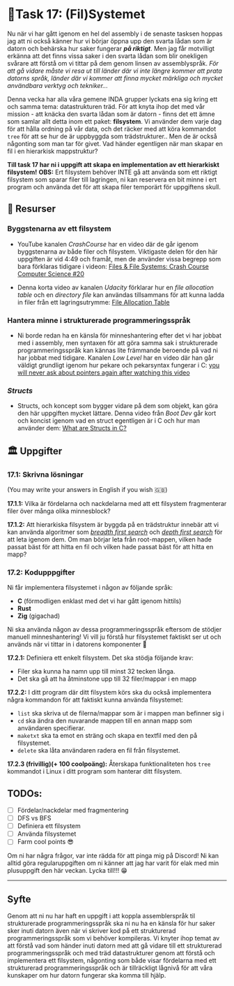 # 🍾Task 17: (Fil)Systemet

Nu när vi har gått igenom en hel del assembly i de senaste tasksen hoppas jag att ni också känner hur vi börjar öppna upp den svarta lådan som är datorn och behärska hur saker fungerar ***på riktigt***. Men jag får motvilligt erkänna att det finns vissa saker i den svarta lådan som blir onekligen svårare att förstå om vi tittar på dem genom linsen av assemblyspråk. *För att gå vidare måste vi resa ut till länder där vi inte längre kommer att prata datorns språk, länder där vi kommer att finna mycket märkliga och mycket användbara verktyg och tekniker...*

Denna vecka har alla våra gemene INDA grupper lyckats ena sig kring ett och samma tema: datastrukturen träd. För att knyta ihop det med vår mission - att knäcka den svarta lådan som är datorn - finns det ett ämne som samlar allt detta inom ett paket: **filsystem**. Vi använder dem varje dag för att hålla ordning på vår data, och det räcker med att köra kommandot `tree` för att se hur de är uppbyggda som trädstrukturer.. Men de är också någonting som man tar för givet. Vad händer egentligen när man skapar en fil i en hierarkisk mappstruktur?

**Till task 17 har ni i uppgift att skapa en implementation av ett hierarkiskt filsystem!**
**OBS:** Ert filsystem behöver INTE gå att använda som ett riktigt filsystem som sparar filer till lagringen, ni kan reservera en bit minne i ert program och använda det för att skapa filer temporärt för uppgiftens skull.

## 📖 Resurser

### Byggstenarna av ett filsystem
- YouTube kanalen *CrashCourse* har en video där de går igenom byggstenarna av både filer och filsystem. Viktigaste delen för den här uppgiften är vid 4:49 och framåt, men de använder vissa begrepp som bara förklaras tidigare i videon:
[ Files & File Systems: Crash Course Computer Science #20 ](https://youtu.be/KN8YgJnShPM?si=mZ60XCnc3UG9oAi6)

- Denna korta video av kanalen *Udacity* förklarar hur en *file allocation table* och en *directory file* kan användas tillsammans för att kunna ladda in filer från ett lagringsutrymme:
[ File Allocation Table ](https://youtu.be/V2Gxqv3bJCk?si=svT-xfujyWgl3-uk)

### Hantera minne i strukturerade programmeringsspråk
- Ni borde redan ha en känsla för minneshantering efter det vi har jobbat med i assembly, men syntaxen för att göra samma sak i strukturerade programmeringsspråk kan kännas lite främmande beroende på vad ni har jobbat med tidigare. Kanalen *Low Level* har en video där han går väldigt grundligt igenom hur pekare och pekarsyntax fungerar i C: [ you will never ask about pointers again after watching this video ](https://youtu.be/2ybLD6_2gKM?si=3blrb6y-UaRbZCp3)

### *Structs*
- Structs, och koncept som bygger vidare på dem som objekt, kan göra den här uppgiften mycket lättare. Denna video från *Boot Dev* går kort och koncist igenom vad en struct egentligen är i C och hur man använder dem: [ What are Structs in C? ](https://youtu.be/7daqauCVJZg?si=weR96YdumSwHHsFH)

## 🏛 Uppgifter

### 17.1: Skrivna lösningar

(You may write your answers in English if you wish 🇬🇧)

**17.1.1:** Vilka är fördelarna och nackdelarna med att ett filsystem fragmenterar filer över många olika minnesblock?

**17.1.2:** Att hierarkiska filsystem är byggda på en trädstruktur innebär att vi kan använda algoritmer som [*breadth first search*](https://en.wikipedia.org/wiki/Breadth-first_search) och [*depth first search*](https://en.wikipedia.org/wiki/Depth-first_search) för att leta igenom dem. Om man börjar leta från root-mappen, vilken hade passat bäst för att hitta en fil och vilken hade passat bäst för att hitta en mapp?

### 17.2: Kodupppgifter 
Ni får implementera filsystemet i någon av följande språk:
- **C** (förmodligen enklast med det vi har gått igenom hittils)
- **Rust**
- **Zig** (gigachad)

Ni ska använda någon av dessa programmeringsspråk eftersom de stödjer manuell minneshantering! Vi vill ju förstå hur filsystemet faktiskt ser ut och används när vi tittar in i datorens komponenter 👀

**17.2.1:** Definiera ett enkelt filsystem. Det ska stödja följande krav:
- Filer ska kunna ha namn upp till minst 32 tecken långa.
- Det ska gå att ha åtminstone upp till 32 filer/mappar i en mapp

**17.2.2:** I ditt program där ditt filsystem körs ska du också implementera några kommandon för att faktiskt kunna använda filsystemet:

- `list` ska skriva ut de filerna/mappar som är i mappen man befinner sig i
- `cd` ska ändra den nuvarande mappen till en annan mapp som användaren specifierar.
- `maketxt` ska ta emot en sträng och skapa en textfil med den på filsystemet.
- `delete` ska låta användaren radera en fil från filsystemet.

**17.2.3 (frivillig)(+ 100 coolpoäng):** Återskapa funktionaliteten hos `tree` kommandot i Linux i ditt program som hanterar ditt filsystem.

## TODOs:
- [ ] Fördelar/nackdelar med fragmentering
- [ ] DFS vs BFS
- [ ] Definiera ett filsystem
- [ ] Använda filsystemet
- [ ] Farm cool points 😎

Om ni har några frågor, var inte rädda för att pinga mig på Discord! Ni kan alltid göra regularuppgiften om ni känner att jag har varit för elak med min plusuppgift den här veckan. Lycka till!!! 😁

---
## Syfte
Genom att ni nu har haft en uppgift i att koppla assemblerspråk til strukturerade programmeringsspråk ska ni nu ha en känsla för hur saker sker inuti datorn även när vi skriver kod på ett strukturerad programmeringsspråk som vi behöver kompileras. Vi knyter ihop temat av att förstå vad som händer inuti datorn med att gå vidare till ett strukturerad programmeringsspråk och med träd datastrukturer genom att förstå och implementera ett filsystem, någonting som både visar fördelarna med ett strukturerad programmeringsspråk och är tillräckligt lågnivå för att våra kunskaper om hur datorn fungerar ska komma till hjälp. 


